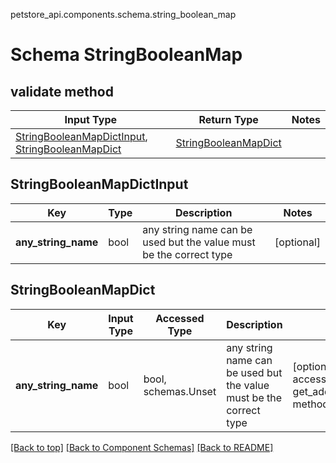 petstore_api.components.schema.string_boolean_map
# Schema StringBooleanMap

## validate method
Input Type | Return Type | Notes
------------ | ------------- | -------------
[StringBooleanMapDictInput](#stringbooleanmapdictinput), [StringBooleanMapDict](#stringbooleanmapdict) | [StringBooleanMapDict](#stringbooleanmapdict) |

## StringBooleanMapDictInput
Key | Type |  Description | Notes
------------ | ------------- | ------------- | -------------
**any_string_name** | bool | any string name can be used but the value must be the correct type | [optional]

## StringBooleanMapDict
Key | Input Type | Accessed Type | Description | Notes
------------ | ------------- | ------------- | ------------- | -------------
**any_string_name** | bool | bool, schemas.Unset | any string name can be used but the value must be the correct type | [optional] typed value is accessed with the get_additional_property_ method

[[Back to top]](#top) [[Back to Component Schemas]](../../../README.md#Component-Schemas) [[Back to README]](../../../README.md)
